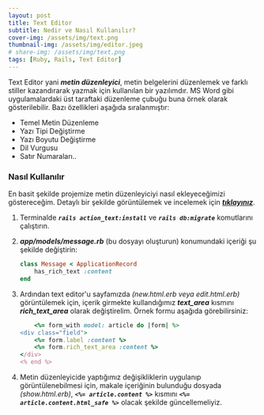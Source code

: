 ```yaml
---
layout: post
title: Text Editor
subtitle: Nedir ve Nasıl Kullanılır?
cover-img: /assets/img/text.png
thumbnail-img: /assets/img/editor.jpeg
# share-img: /assets/img/text.png
tags: [Ruby, Rails, Text Editor]
---
```


Text Editor yani ***metin düzenleyici***, metin belgelerini düzenlemek ve farklı stiller kazandırarak yazmak için kullanılan bir yazılımdır. MS Word gibi uygulamalardaki üst taraftaki düzenleme çubuğu buna örnek olarak gösterilebilir. Bazı özellikleri aşağıda sıralanmıştır:

- Temel Metin Düzenleme
- Yazı Tipi Değiştirme
- Yazı Boyutu Değiştirme
- Dil Vurgusu
- Satır Numaraları..

### Nasıl Kullanılır

En basit şekilde projemize metin düzenleyiciyi nasıl ekleyeceğimizi göstereceğim. Detaylı bir şekilde görüntülemek ve incelemek için ***[tıklayınız](https://edgeguides.rubyonrails.org/action_text_overview.html)***.

1. Terminalde ***`rails action_text:install`*** ve ***`rails db:migrate`*** komutlarını çalıştırın.

2. ***app/models/message.rb*** (bu dosyayı oluşturun) konumundaki içeriği şu şekilde değiştirin:

    ```ruby
    class Message < ApplicationRecord
        has_rich_text :content
    end
    ```

3. Ardından text editor'u sayfamızda *(new.html.erb veya edit.html.erb)* görüntülemek için, içerik girmekte kullandığımız ***text_area*** kısmını ***rich_text_area*** olarak değiştirelim. Örnek formu aşağıda görebilirsiniz:

    ```ruby
        <%= form_with model: article do |form| %>
    <div class="field">
        <%= form.label :content %>
        <%= form.rich_text_area :content %>
    </div>
    <% end %>
    ```

4. Metin düzenleyicide yaptığımız değişikliklerin uygulanıp görüntülenebilmesi için, makale içeriğinin bulunduğu dosyada *(show.html.erb)*, ***`<%= article.content %>`*** kısmını ***`<%= article.content.html_safe %>`*** olacak şekilde güncellemeliyiz.
